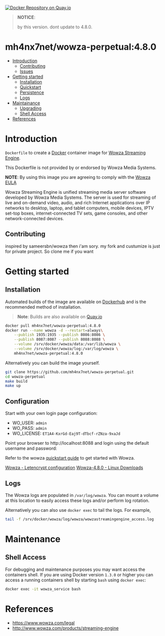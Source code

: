[![Docker Repository on Quay.io](https://quay.io/repository/mh4nx7net/wowza-perpetual/status "Docker Repository on Quay.io")](https://quay.io/repository/mh4nx7net/wowza-perpetual)

> **NOTICE**:
>
> by this version. dont update to 4.8.0.

# mh4nx7net/wowza-perpetual:4.8.0

- [Introduction](#introduction)
  - [Contributing](#contributing)
  - [Issues](#issues)
- [Getting started](#getting-started)
  - [Installation](#installation)
  - [Quickstart](#quickstart)
  - [Persistence](#persistence)
  - [Logs](#logs)
- [Maintainance](#maintenance)
  - [Upgrading](#upgrading)
  - [Shell Access](#shell-access)
- [References](#references)

# Introduction

`Dockerfile` to create a [Docker](https://www.docker.com/) container image for [Wowza Streaming Engine](http://www.wowza.com/products/streaming-engine).

This Dockerfile is not provided by or endorsed by Wowza Media Systems.

**NOTE**: By using this image you are agreeing to comply with the [Wowza EULA](https://www.wowza.com/legal)

Wowza Streaming Engine is unified streaming media server software developed by Wowza Media Systems. The server is used for streaming of live and on-demand video, audio, and rich Internet applications over IP networks to desktop, laptop, and tablet computers, mobile devices, IPTV set-top boxes, internet-connected TV sets, game consoles, and other network-connected devices.

## Contributing

inspired by sameersbn/wowza
then i'am sory. my fork and custumize is just for private project.
So clone me if you want


# Getting started

## Installation

Automated builds of the image are available on [Dockerhub](https://hub.docker.com/r/mh4nx7net/wowza-perpetual) and is the recommended method of installation.

> **Note**: Builds are also available on [Quay.io](https://quay.io/repository/mh4nx7net/wowza-perpetual)

```bash
docker pull mh4nx7net/wowza-perpetual:4.8.0
docker run --name wowza -d --restart=always\
	--publish 1935:1935 --publish 8086:8086 \
	--publish 8087:8087 --publish 8088:8088 \
	--volume /srv/docker/wowza/data:/var/lib/wowza \
	--volume /srv/docker/wowza/log:/var/log/wowza \
	mh4nx7net/wowza-perpetual:4.8.0
```

Alternatively you can build the image yourself.

```bash
git clone https://github.com/mh4nx7net/wowza-perpetual.git
cd wowza-perpetual
make build
make up
```

## Configuration

Start with your own login page configuration:
* WO_USER: `admin`
* WO_PASS: `admin`
* WO_LICENSE: `ET1A4-KxrGd-Eaj9T-dTbcf-rZNza-9xaJd`

Point your browser to http://localhost:8088 and login using the default username and password:

Refer to the wowza [quickstart guide](http://www.wowza.com/forums/content.php?3-quick-start-guide) to get started with Wowza.


[Wowza - Letencrypt configuration](https://github.com/nlmaca/Wowza_Installers/blob/master/Ubuntu/Ubuntu_20.04_Letsencrypt.md)
[Wowza-4.8.0 - Linux Downloads](https://www.wowza.com/downloads/WowzaStreamingEngine-4-8-5/WowzaStreamingEngine-4.8.5-linux-x64-installer.run)


## Logs

The Wowza logs are populated in `/var/log/wowza`. You can mount a volume at this location to easily access these logs and/or perform log rotation.

Alternatively you can also use `docker exec` to tail the logs. For example,

```bash
tail -f /srv/docker/wowza/log/wowza/wowzastreamingengine_access.log
```

# Maintenance
## Shell Access

For debugging and maintenance purposes you may want access the containers shell. If you are using Docker version `1.3.0` or higher you can access a running containers shell by starting `bash` using `docker exec`:

```bash
docker exec -it wowza_service bash
```

# References

  * https://www.wowza.com/legal
  * http://www.wowza.com/products/streaming-engine
